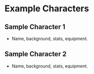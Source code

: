 # Example Characters

## Sample Character 1
- Name, background, stats, equipment.

## Sample Character 2
- Name, background, stats, equipment.
